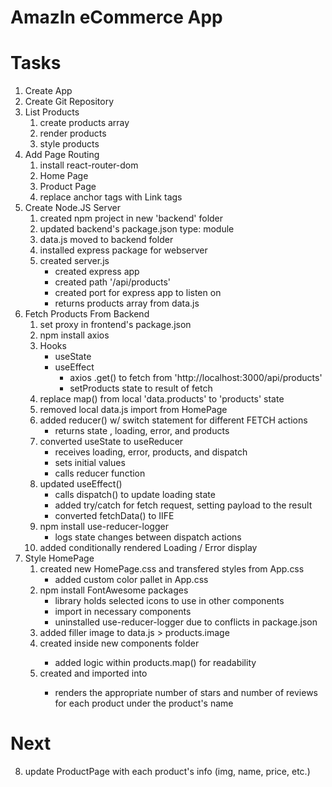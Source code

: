 # AmazIn eCommerce App

# Tasks

1. Create App
2. Create Git Repository
3. List Products
   1. create products array
   2. render products
   3. style products
4. Add Page Routing
   1. install react-router-dom
   2. Home Page
   3. Product Page
   4. replace anchor tags with Link tags
5. Create Node.JS Server
   1. created npm project in new 'backend' folder
   2. updated backend's package.json type: module
   3. data.js moved to backend folder
   4. installed express package for webserver
   5. created server.js
      - created express app
      - created path '/api/products'
      - created port for express app to listen on
      - returns products array from data.js
6. Fetch Products From Backend
   1. set proxy in frontend's package.json
   2. npm install axios
   3. Hooks
      - useState
      - useEffect
        - axios .get() to fetch from 'http://localhost:3000/api/products'
        - setProducts state to result of fetch
   4. replace map() from local 'data.products' to 'products' state
   5. removed local data.js import from HomePage
   6. added reducer() w/ switch statement for different FETCH actions
      - returns state , loading, error, and products
   7. converted useState to useReducer
      - receives loading, error, products, and dispatch
      - sets initial values
      - calls reducer function
   8. updated useEffect()
      - calls dispatch() to update loading state
      - added try/catch for fetch request, setting payload to the result
      - converted fetchData() to IIFE
   9. npm install use-reducer-logger
      - logs state changes between dispatch actions
   10. added conditionally rendered Loading / Error display
7. Style HomePage
   1. created new HomePage.css and transfered styles from App.css
      - added custom color pallet in App.css
   2. npm install FontAwesome packages
      - library holds selected icons to use in other components
      - import <FontAwesomeIcons icon=''/> in necessary components
      * uninstalled use-reducer-logger due to conflicts in package.json
   3. added filler image to data.js > products.image
   4. created <Product /> inside new components folder
      - added logic within products.map() for readability
   5. created <Rating /> and imported into <Product />
      - renders the appropriate number of stars and number of reviews for each product under the product's name

# Next

8. update ProductPage with each product's info (img, name, price, etc.)
